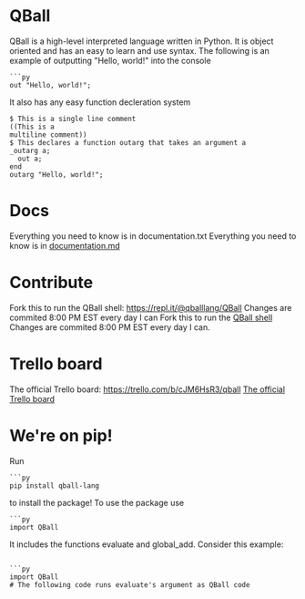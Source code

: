 # QBall
QBall is a high-level interpreted language written in Python. It is object oriented and has an easy to learn and use syntax. The following is an example of outputting "Hello, world!" into the console
```
```py
out "Hello, world!";
```
It also has any easy function decleration system
```
$ This is a single line comment
((This is a
multiline comment))
$ This declares a function outarg that takes an argument a
_outarg a;
  out a;
end
outarg "Hello, world!";
```
# Docs
Everything you need to know is in documentation.txt
Everything you need to know is in [documentation.md](documentation.md)

# Contribute
Fork this to run the QBall shell: https://repl.it/@qballlang/QBall
Changes are commited 8:00 PM EST every day I can
Fork this to run the [QBall shell](https://repl.it/@qballlang/QBall)
Changes are commited 8:00 PM EST every day I can.

# Trello board
The official Trello board: https://trello.com/b/cJM6HsR3/qball
[The official Trello board](https://trello.com/b/cJM6HsR3/qball)

# We're on pip!
Run 
```
```py
pip install qball-lang
```
to install the package! To use the package use
```
```py
import QBall
```
It includes the functions evaluate and global_add. Consider this example:
```

```py
import QBall
# The following code runs evaluate's argument as QBall code

